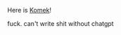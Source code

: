 
Here is [Komek](https://komek.app "The best search engine for privacy")!

fuck. can't write shit without chatgpt
